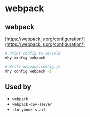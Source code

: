 # webpack

## webpack

[https://webpack.js.org/configuration/](https://webpack.js.org/configuration/)

```bash
# Print config to console
mhy config webpack

# Write webpack.config.js
mhy config webpack -i
```

## Used by

* `webpack`
* `webpack-dev-server`
* `storybook-start`

